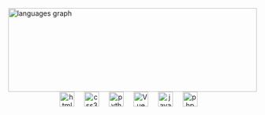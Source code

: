 <img src="https://github-readme-stats.vercel.app/api/top-langs?username=LuizBlume&locale=en&hide_title=false&layout=compact&card_width=320&langs_count=5&theme=dracula&hide_border=false" height="170" width="100%" alt="languages graph"  />

<div align="center">
  <img src="https://cdn.jsdelivr.net/gh/devicons/devicon/icons/html5/html5-original.svg" height="30" alt="html5 logo"  />
  <img width="12" />
  <img src="https://cdn.jsdelivr.net/gh/devicons/devicon/icons/css3/css3-original.svg" height="30" alt="css3 logo"  />
  <img width="12" />
  <img src="https://cdn.jsdelivr.net/gh/devicons/devicon/icons/python/python-original.svg" height="30" alt="python logo"  />
  <img width="12" />
  <img width="30" src="https://vuejs.org/images/logo.png" alt="Vue logo" height="30">
  <img width="12" />
  <img src="https://cdn.jsdelivr.net/gh/devicons/devicon/icons/javascript/javascript-original.svg" height="30" alt="javascript logo"  />
  <img width="12" />
  <img width="30" src="https://user-images.githubusercontent.com/25181517/183570228-6a040b9f-3ddf-47a2-a201-743121dac664.png" height="30" alt="php logo"  />
  <img width="12" />

</div>
